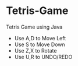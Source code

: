 # Tetris-Game
Tetris Game using Java
<br>
<ul><li>Use A,D to Move Left</li>
<li>Use S to Move Down</li>
<li>Use Z,X to Rotate</li>
  <li>Use U,R to UNDO/REDO</li>
